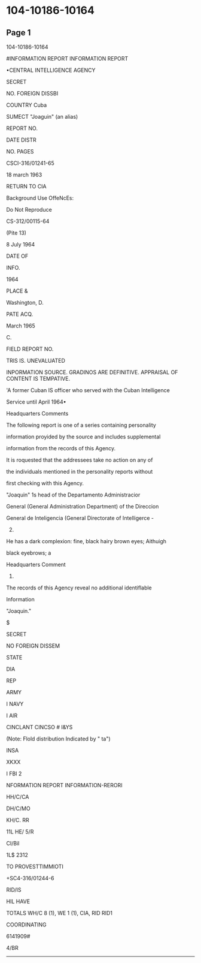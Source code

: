 # 104-10186-10164

## Page 1

104-10186-10164

#INFORMATION REPORT INFORMATION REPORT

•CENTRAL INTELLIGENCE AGENCY

SECRET

NO. FOREIGN DISSBI

COUNTRY Cuba

SUMECT "Joaguin" (an alias)

REPORT NO.

DATE DISTR

NO. PAGES

CSCI-316/01241-65

18 march 1963

RETURN TO CIA

Background Use OffeNcEs:

Do Not Reproduce

CS-312/00115-64

(Pite 13)

8 July 1964

DATE OF

INFO.

1964

PLACE &

Washington, D.

PATE ACQ.

March 1965

C.

FIELD REPORT NO.

TRIS IS. UNEVALUATED

INPORMATION SOURCE. GRADINOS ARE DEFINITIVE. APPRAISAL OF CONTENT IS TEMPATIVE.

'A former Cuban IS officer who served with the Cuban Intelligence

Service until April 1964•

Headquarters Comments

The following report is one of a series containing personality

information proyided by the source and includes supplemental

information from the records of this Agency.

It is roquested that the addressees take no action on any of

the individuals mentioned in the personality reports without

first checking with this Agency.

"Joaquin" 1s head of the Departamento Administracior

General (General Administration Department) of the Direccion

General de Inteligencia (General Directorate of Intelligerce -

2.

He has a dark complexion: fine, black hairy brown eyes; Aithuigh

black eyebrows; a

Headquarters Comment

1.

The records of this Agency reveal no additional identiflable

Information

"Joaquin."

$

SECRET

NO FOREIGN DISSEM

STATE

DIA

REP

ARMY

I NAVY

I AlR

CINCLANT CINCSO # I&YS

(Note: Flold distribution Indicated by " ta")

INSA

XKXX

I FBI 2

NFORMATION REPORT INFORMATION-RERORI

HH/C/CA

DH/C/MO

KH/C. RR

11L HE/ 5/R

CI/Bil

1L$ 2312

TO PROVESTTIMMIOTI

+SC4-316/01244-6

RID/IS

HIL HAVE

TOTALS WH/C 8 (1), WE 1 (1), CIA, RID RID1

COORDINATING

6141909#

4/BR

---

